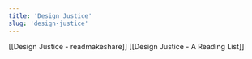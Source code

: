 ```yaml
---
title: 'Design Justice'
slug: 'design-justice'
---
```


[[Design Justice - readmakeshare]]
[[Design Justice - A Reading List]]